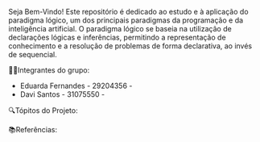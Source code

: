 Seja Bem-Vindo!
Este repositório é dedicado ao estudo e à aplicação do paradigma lógico, um dos principais paradigmas da programação e da inteligência artificial. O paradigma lógico se baseia na utilização de declarações lógicas e inferências, permitindo a representação de conhecimento e a resolução de problemas de forma declarativa, ao invés de sequencial.

👨‍💻Integrantes do grupo:
- Eduarda Fernandes - 29204356 - 
- Davi Santos - 31075550 -

🔍Tópitos do Projeto:


📚Referências:
